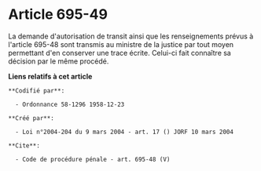 # Article 695-49

La demande d'autorisation de transit ainsi que les renseignements prévus à l'article 695-48 sont transmis au ministre de la
justice par tout moyen permettant d'en conserver une trace écrite. Celui-ci fait connaître sa décision par le même procédé.

**Liens relatifs à cet article**

	**Codifié par**:

	  - Ordonnance 58-1296 1958-12-23

	**Créé par**:

	  - Loi n°2004-204 du 9 mars 2004 - art. 17 () JORF 10 mars 2004

	**Cite**:

	  - Code de procédure pénale - art. 695-48 (V)
